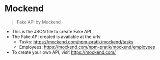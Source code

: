 # Mockend
>Fake API by Mockend


- This is the JSON file to create Fake API
- The Fake API created is available at the urls:
  - Tasks: https://mockend.com/npm-pratik/mockend/tasks
  - Employees: https://mockend.com/npm-pratik/mockend/employees
- To create your own API, visit https://mockend.com/
